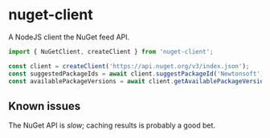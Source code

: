 # nuget-client

A NodeJS client the NuGet feed API.

```javascript
import { NuGetClient, createClient } from 'nuget-client';

const client = createClient('https://api.nuget.org/v3/index.json');
const suggestedPackageIds = await client.suggestPackageId('Newtonsoft');
const availablePackageVersions = await client.getAvailablePackageVersions('Newtonsoft.Json');
```

## Known issues

The NuGet API is _slow_; caching results is probably a good bet.

